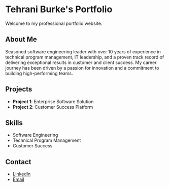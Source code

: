 # Tehrani Burke's Portfolio

Welcome to my professional portfolio website.

## About Me
Seasoned software engineering leader with over 10 years of experience in technical program management, IT leadership, and a proven track record of delivering exceptional results in customer and client success. My career journey has been driven by a passion for innovation and a commitment to building high-performing teams.
## Projects
- **Project 1**: Enterprise Software Solution
- **Project 2**: Customer Success Platform

## Skills
- Software Engineering
- Technical Program Management
- Customer Success

## Contact
- [LinkedIn](https://www.linkedin.com/in/tehraniburke)
- [Email](mailto:tehrani.burke@gmail.com)

